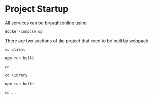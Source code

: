 # Project Startup

All services can be brought online using

```
docker-compose up
```

There are two sections of the project that need to be built by webpack

```
cd client

npm run build

cd ..

cd library

npm run build

cd ..
```